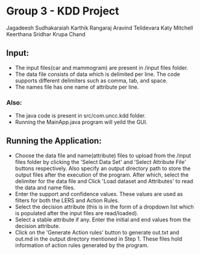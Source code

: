 # Group 3 - KDD Project

Jagadeesh Sudhakaraiah
Karthik Rangaraj
Aravind Telidevara
Katy Mitchell
Keerthana Sridhar
Krupa Chand

## Input:
- The input files(car and mammogram) are present in /input files folder.
- The data file consists of data which is delimited per line. The code supports different delimiters such as comma, tab, and space.
- The names file has one name of attribute per line.

### Also:
 - The java code is present in src/com.uncc.kdd folder.
 - Running the MainApp.java program will yeild the GUI.

## Running the Application:
- Choose the data file and name(attribute) files to upload from the /input files folder by clicking the 'Select Data Set' and 'Select Attribute File' buttons respectively. Also specify an output directory path to store the output files after the execution of the program. After which, select the delimiter for the data file and Click 'Load dataset and Attributes' to read the data and name files.
- Enter the support and confidence values. These values are used as filters for both the LERS and Action Rules.
- Select the decision attribute (this is in the form of a dropdown list which is populated after the input files are read/loaded). 
- Select a stable attribute if any. Enter the initial and end values from the decision attribute.
- Click on the 'Generate Action rules' button to generate out.txt and out.md in the output directory mentioned in Step 1. These files hold information of action rules generated by the program.